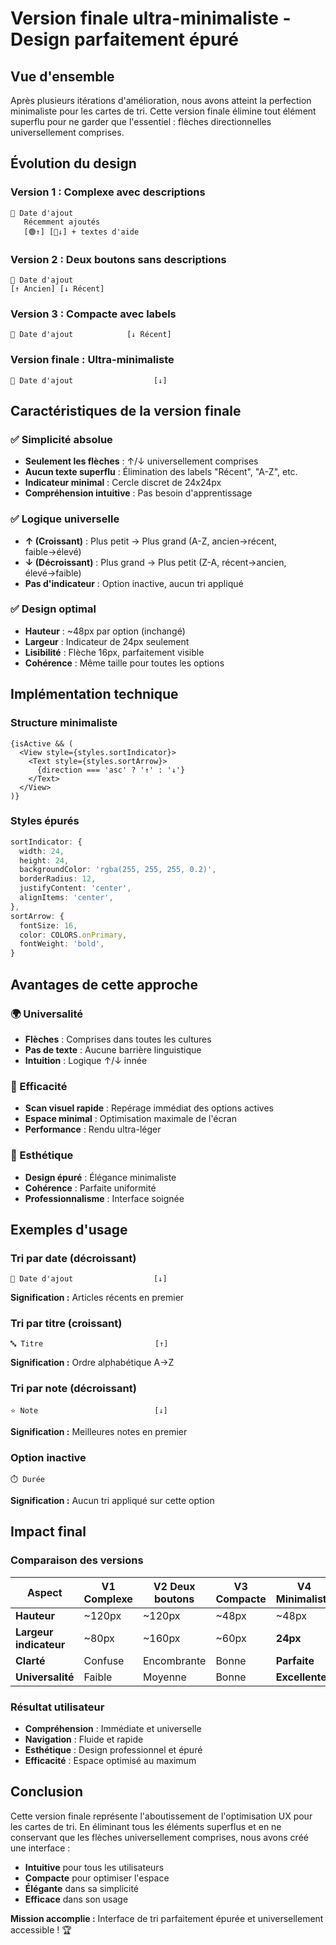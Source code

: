 # Version finale ultra-minimaliste - Design parfaitement épuré

## Vue d'ensemble

Après plusieurs itérations d'amélioration, nous avons atteint la perfection minimaliste pour les cartes de tri. Cette version finale élimine tout élément superflu pour ne garder que l'essentiel : flèches directionnelles universellement comprises.

## Évolution du design

### Version 1 : Complexe avec descriptions
```
📅 Date d'ajout
   Récemment ajoutés
   [🟢↑] [🔴↓] + textes d'aide
```

### Version 2 : Deux boutons sans descriptions
```
📅 Date d'ajout
[↑ Ancien] [↓ Récent]
```

### Version 3 : Compacte avec labels
```
📅 Date d'ajout            [↓ Récent]
```

### **Version finale : Ultra-minimaliste**
```
📅 Date d'ajout                  [↓]
```

## Caractéristiques de la version finale

### ✅ Simplicité absolue
- **Seulement les flèches** : ↑/↓ universellement comprises
- **Aucun texte superflu** : Élimination des labels "Récent", "A-Z", etc.
- **Indicateur minimal** : Cercle discret de 24x24px
- **Compréhension intuitive** : Pas besoin d'apprentissage

### ✅ Logique universelle
- **↑ (Croissant)** : Plus petit → Plus grand (A-Z, ancien→récent, faible→élevé)
- **↓ (Décroissant)** : Plus grand → Plus petit (Z-A, récent→ancien, élevé→faible)
- **Pas d'indicateur** : Option inactive, aucun tri appliqué

### ✅ Design optimal
- **Hauteur** : ~48px par option (inchangé)
- **Largeur** : Indicateur de 24px seulement
- **Lisibilité** : Flèche 16px, parfaitement visible
- **Cohérence** : Même taille pour toutes les options

## Implémentation technique

### Structure minimaliste
```tsx
{isActive && (
  <View style={styles.sortIndicator}>
    <Text style={styles.sortArrow}>
      {direction === 'asc' ? '↑' : '↓'}
    </Text>
  </View>
)}
```

### Styles épurés
```typescript
sortIndicator: {
  width: 24,
  height: 24,
  backgroundColor: 'rgba(255, 255, 255, 0.2)',
  borderRadius: 12,
  justifyContent: 'center',
  alignItems: 'center',
},
sortArrow: {
  fontSize: 16,
  color: COLORS.onPrimary,
  fontWeight: 'bold',
}
```

## Avantages de cette approche

### 🌍 Universalité
- **Flèches** : Comprises dans toutes les cultures
- **Pas de texte** : Aucune barrière linguistique
- **Intuition** : Logique ↑/↓ innée

### 🎯 Efficacité
- **Scan visuel rapide** : Repérage immédiat des options actives
- **Espace minimal** : Optimisation maximale de l'écran
- **Performance** : Rendu ultra-léger

### 🎨 Esthétique
- **Design épuré** : Élégance minimaliste
- **Cohérence** : Parfaite uniformité
- **Professionnalisme** : Interface soignée

## Exemples d'usage

### Tri par date (décroissant)
```
📅 Date d'ajout                  [↓]
```
**Signification :** Articles récents en premier

### Tri par titre (croissant)
```
🔤 Titre                         [↑]
```
**Signification :** Ordre alphabétique A→Z

### Tri par note (décroissant)
```
⭐ Note                          [↓]
```
**Signification :** Meilleures notes en premier

### Option inactive
```
⏱️ Durée
```
**Signification :** Aucun tri appliqué sur cette option

## Impact final

### Comparaison des versions
| Aspect | V1 Complexe | V2 Deux boutons | V3 Compacte | V4 Minimaliste |
|--------|-------------|-----------------|-------------|----------------|
| **Hauteur** | ~120px | ~120px | ~48px | ~48px |
| **Largeur indicateur** | ~80px | ~160px | ~60px | **24px** |
| **Clarté** | Confuse | Encombrante | Bonne | **Parfaite** |
| **Universalité** | Faible | Moyenne | Bonne | **Excellente** |

### Résultat utilisateur
- **Compréhension** : Immédiate et universelle
- **Navigation** : Fluide et rapide
- **Esthétique** : Design professionnel et épuré
- **Efficacité** : Espace optimisé au maximum

## Conclusion

Cette version finale représente l'aboutissement de l'optimisation UX pour les cartes de tri. En éliminant tous les éléments superflus et en ne conservant que les flèches universellement comprises, nous avons créé une interface :

- **Intuitive** pour tous les utilisateurs
- **Compacte** pour optimiser l'espace
- **Élégante** dans sa simplicité
- **Efficace** dans son usage

**Mission accomplie :** Interface de tri parfaitement épurée et universellement accessible ! 🏆
